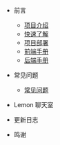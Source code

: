 - 前言

  - [项目介绍](./docs/)
  - [快速了解](./docs/)
  - [项目部署](./docs/)
  - [前端手册](./docs/)
  - [后端手册](./docs/)

- 常见问题

  - [常见问题](./docs/)

- Lemon 聊天室

- 更新日志

- 鸣谢

